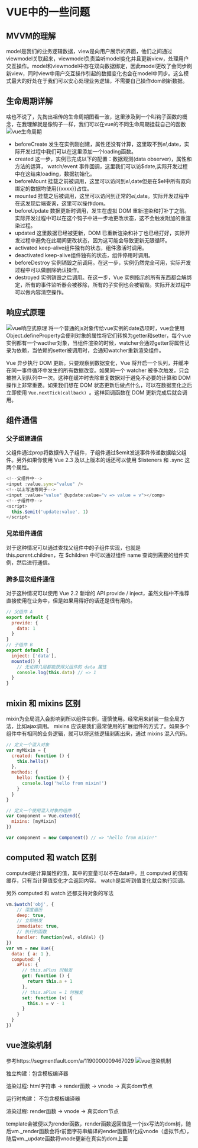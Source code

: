 
# VUE中的一些问题
## MVVM的理解
model是我们的业务逻辑数据，view是向用户展示的界面，他们之间通过viewmodel关联起来，viewmodel负责监听model变化并且更新view，处理用户交互操作。model和viewmodel中存在双向数据绑定，因此model更改了会同步刷新view，同时view中用户交互操作引起的数据变化也会在model中同步。这么模式最大的好处在于我们可以安心处理业务逻辑，不需要自己操作dom刷新数据。
## 生命周期详解
啥也不说了，先掏出祖传的生命周期图看一波，这里涉及到一个叫钩子函数的概念，在我理解就是像钩子一样，我们可以在vue的不同生命周期挂载自己的函数<br>
![vue生命周期](https://cn.vuejs.org/images/lifecycle.png)
- beforeCreate 发生在实例刚创建，属性还没有计算，这里取不到$el,$date，实际开发过程中我们可以在这里添加一个loading函数。
- created 这一步，实例已完成以下的配置：数据观测(data observer)，属性和方法的运算， watch/event 事件回调，这里我们可以访$date,实际开发过程中在这结束loading，数据初始化。
- beforeMount 挂载之前被调用，这里可以访问到$el,$date但是在$el中所有双向绑定的数据均使用{{xxxx}}占位。
- mounted 挂载之后被调用，这里可以访问到正常的$el,$date。实际开发过程中在这发现后端查询，这里可以操作dom。
- beforeUpdate 数据更新时调用，发生在虚拟 DOM 重新渲染和打补丁之前。实际开发过程中可以在这个钩子中进一步地更改状态，这不会触发附加的重渲染过程。
- updated 这里数据已经被更新，DOM 已重新渲染和补丁也已经打好，实际开发过程中避免在此期间更改状态，因为这可能会导致更新无限循环。
- activated keep-alive组件独有的状态，组件激活时调用。
- deactivated keep-alive组件独有的状态，组件停用时调用。
- beforeDestroy 实例销毁之前调用。在这一步，实例仍然完全可用，实际开发过程中可以做删除确认操作。
- destroyed 实例销毁之后调用。在这一步，Vue 实例指示的所有东西都会解绑定，所有的事件监听器会被移除，所有的子实例也会被销毁。实际开发过程中可以做内容清空操作。

## 响应式原理
![vue响应式原理](https://cn.vuejs.org/images/data.png)
将一个普通的js对象传给vue实例的date选项时，vue会使用Object.defineProperty会便利对象的属性将它们转换为getter和setter，每个vue实例都有一个wacther对象，当组件渲染的时候，watcher会通过getter将属性记录为依赖，当依赖的setter被调用时，会通知watcher重新渲染组件。

Vue 异步执行 DOM 更新。只要观察到数据变化，Vue 将开启一个队列，并缓冲在同一事件循环中发生的所有数据改变。如果同一个 watcher 被多次触发，只会被推入到队列中一次。这种在缓冲时去除重复数据对于避免不必要的计算和 DOM 操作上非常重要。如果我们想在 DOM 状态更新后做点什么，可以在数据变化之后立即使用 `Vue.nextTick(callback) `。这样回调函数在 DOM 更新完成后就会调用。

## 组件通信
### 父子组建通信
父组件通过prop将数据传入子组件，子组件通过$emit发送事件传递数据给父组件。另外如果你使用 Vue 2.3 及以上版本的话还可以使用 $listeners 和 .sync 这两个属性。
```javascript
<!--父组件中-->
<input :value.sync="value" />
<!--以上写法等同于-->
<input :value="value" @update:value="v => value = v"></comp>
<!--子组件中-->
<script>
  this.$emit('update:value', 1)
</script>
```
### 兄弟组件通信
对于这种情况可以通过查找父组件中的子组件实现，也就是 this.$parent.$children，在 $children 中可以通过组件 name 查询到需要的组件实例，然后进行通信。
### 跨多层次组件通信
对于这种情况可以使用 Vue 2.2 新增的 API provide / inject，虽然文档中不推荐直接使用在业务中，但是如果用得好的话还是很有用的。
```javascript
// 父组件 A
export default {
  provide: {
    data: 1
  }
}
// 子组件 B
export default {
  inject: ['data'],
  mounted() {
    // 无论跨几层都能获得父组件的 data 属性
    console.log(this.data) // => 1
  }
}
```
## mixin 和 mixins 区别
mixin为全局混入会影响到所以组件实例，谨慎使用。经常用来封装一些全局方法，比如ajax调用。
mixins 应该是我们最常使用的扩展组件的方式了。如果多个组件中有相同的业务逻辑，就可以将这些逻辑剥离出来，通过 mixins 混入代码。
```javascript
// 定义一个混入对象
var myMixin = {
  created: function () {
    this.hello()
  },
  methods: {
    hello: function () {
      console.log('hello from mixin!')
    }
  }
}

// 定义一个使用混入对象的组件
var Component = Vue.extend({
  mixins: [myMixin]
})

var component = new Component() // => "hello from mixin!"
```
## computed 和 watch 区别
computed是计算属性的值，其中的变量可以不在data中，且 computed 的值有缓存，只有当计算值变化才会返回内容。
watch是监听到值变化就会执行回调。

另外 computed 和 watch 还都支持对象的写法
```javascript
vm.$watch('obj', {
    // 深度遍历
    deep: true,
    // 立即触发
    immediate: true,
    // 执行的函数
    handler: function(val, oldVal) {}
})
var vm = new Vue({
  data: { a: 1 },
  computed: {
    aPlus: {
      // this.aPlus 时触发
      get: function () {
        return this.a + 1
      },
      // this.aPlus = 1 时触发
      set: function (v) {
        this.a = v - 1
      }
    }
  }
})
```
## vue渲染机制
参考https://segmentfault.com/a/1190000009467029
![vue渲染机制](https://segmentfault.com/img/bVNSij?w=1023&h=761)

独立构建：包含模板编译器

渲染过程: html字符串 → render函数 → vnode → 真实dom节点

运行时构建： 不包含模板编译器

渲染过程: render函数 → vnode → 真实dom节点

template会被便以为render函数，render函数返回值是一个jsx写法的dom树，随后vm._render函数会将r前面字符串编译的ender函数转化成vnode（虚拟节点），随后vm._update函数将vnode更新在真实的dom上面
